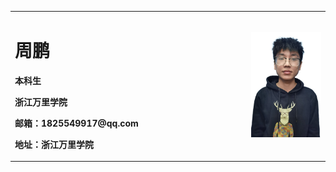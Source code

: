 <table border="0">
  <tr>
    <td width="75%">
      <h1>周鹏</h1>
      <p><b>本科生</b></p>
      <p><b>浙江万里学院</b></p>
      <p><b>邮箱：1825549917@qq.com</b></p>
      <p><b>地址：浙江万里学院</b></p>
    </td>
    <td width="25%">
      <img src="zhoupeng.jpg" width="100%">         
    </td>
  </tr>
</table>
